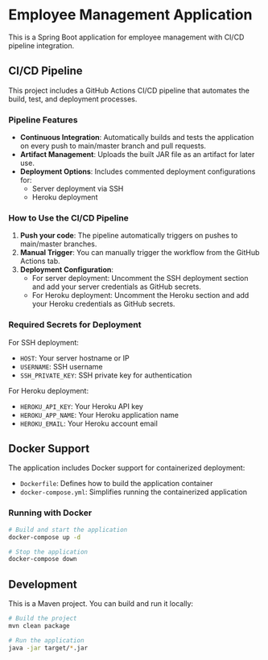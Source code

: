 # Employee Management Application

This is a Spring Boot application for employee management with CI/CD pipeline integration.

## CI/CD Pipeline

This project includes a GitHub Actions CI/CD pipeline that automates the build, test, and deployment processes.

### Pipeline Features

- **Continuous Integration**: Automatically builds and tests the application on every push to main/master branch and pull requests.
- **Artifact Management**: Uploads the built JAR file as an artifact for later use.
- **Deployment Options**: Includes commented deployment configurations for:
  - Server deployment via SSH
  - Heroku deployment

### How to Use the CI/CD Pipeline

1. **Push your code**: The pipeline automatically triggers on pushes to main/master branches.
2. **Manual Trigger**: You can manually trigger the workflow from the GitHub Actions tab.
3. **Deployment Configuration**:
   - For server deployment: Uncomment the SSH deployment section and add your server credentials as GitHub secrets.
   - For Heroku deployment: Uncomment the Heroku section and add your Heroku credentials as GitHub secrets.

### Required Secrets for Deployment

For SSH deployment:
- `HOST`: Your server hostname or IP
- `USERNAME`: SSH username
- `SSH_PRIVATE_KEY`: SSH private key for authentication

For Heroku deployment:
- `HEROKU_API_KEY`: Your Heroku API key
- `HEROKU_APP_NAME`: Your Heroku application name
- `HEROKU_EMAIL`: Your Heroku account email

## Docker Support

The application includes Docker support for containerized deployment:

- `Dockerfile`: Defines how to build the application container
- `docker-compose.yml`: Simplifies running the containerized application

### Running with Docker

```bash
# Build and start the application
docker-compose up -d

# Stop the application
docker-compose down
```

## Development

This is a Maven project. You can build and run it locally:

```bash
# Build the project
mvn clean package

# Run the application
java -jar target/*.jar
```
